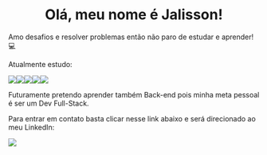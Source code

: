 
# <center>Olá, meu nome é Jalisson!

Amo desafios e resolver problemas então não paro de estudar e aprender! 💻



Atualmente estudo: 

<img src="https://img.shields.io/badge/JavaScript-F7DF1E?style=for-the-badge&logo=javascript&logoColor=black" /><img src="https://img.shields.io/badge/React-20232A?style=for-the-badge&logo=react&logoColor=61DAFB" /><img src="https://img.shields.io/badge/Git-F05032?style=for-the-badge&logo=git&logoColor=white" /><img src="https://img.shields.io/badge/GitHub-100000?style=for-the-badge&logo=github&logoColor=white" /><img src="https://img.shields.io/badge/Bootstrap-563D7C?style=for-the-badge&logo=bootstrap&logoColor=white" />

Futuramente pretendo aprender também Back-end pois minha meta pessoal é ser um Dev Full-Stack.

Para entrar em contato basta clicar nesse link abaixo e será direcionado ao meu LinkedIn:

<a href="https://www.linkedin.com/in/jalisson-barbosa-33ab23171/"> <img src="https://img.shields.io/badge/LinkedIn-0077B5?style=for-the-badge&logo=linkedin&logoColor=white"/></a>
